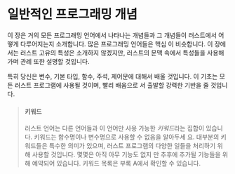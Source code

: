 # 일반적인 프로그래밍 개념

이 장은 거의 모든 프로그래밍 언어에서 나타나는 개념들과 그 개념들이 러스트에서 어떻게 다루어지는지 소개합니다. 많은 프로그래밍 언어들은 핵심
이 비슷합니다. 이 장에서는 러스트 고유의 특성은 소개하지 않겠지만, 러스트의 문맥 속에서 특성들을 사용해가며 관례 또한 설명할 것입니다.

특히 당신은 변수, 기본 타입, 함수, 주석, 제어문에 대해서 배울 것입니다. 이 기초는 모든 러스트 프로그램에 사용될 것이며, 빨리 배움으로
서 출발할 강력한 기반을 줄 것입니다.

> #### 키워드
>
> 러스트 언어는 다른 언어들과 이 언어만 사용 가능한 *키워드*라는 집합이 있습니다. 키워드는 함수명이나 변수명으로 사용할 수 없음을 알아두세
> 요. 대부분의 키워드들은 특수한 의미가 있으며, 러스트 프로그램의 다양한 일들을 처리하기 위해 사용할 것입니다. 몇몇은 아직 아무 기능도 없지
> 만 추후에 추가될 기능들을 위해 예약되어 있습니다. 키워드 목록은 부록 A에서 확인할 수 있습니다.
